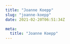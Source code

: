 ```yaml
---
title: "Joanne Koepp"
slug: "joanne-koepp"
date: 2021-02-20T06:51:34Z

meta:
  title: "Joanne Koepp"
---
```


